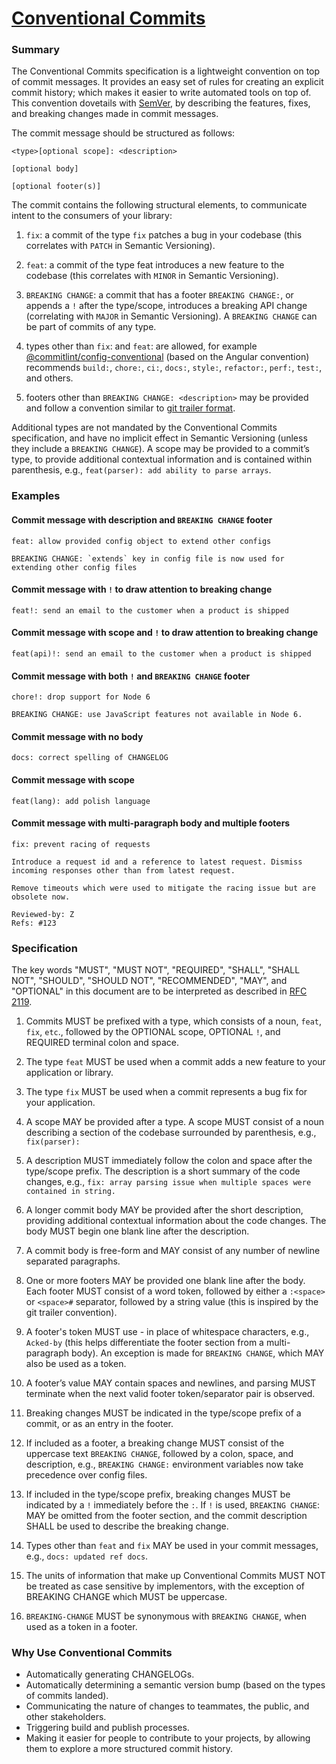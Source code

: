 # [Conventional Commits](https://www.conventionalcommits.org/en/v1.0.0/)


### Summary

The Conventional Commits specification is a lightweight convention on top
of commit messages. It provides an easy set of rules for creating
an explicit commit history; which makes it easier to write automated
tools on top of. This convention dovetails with [SemVer](semantic-versioning.md),
by describing the features, fixes, and breaking changes made in commit
messages.


The commit message should be structured as follows:

```
<type>[optional scope]: <description>

[optional body]

[optional footer(s)]
```


The commit contains the following structural elements, to communicate
intent to the consumers of your library:

1. `fix`: a commit of the type `fix` patches a bug in your codebase
(this correlates with `PATCH` in Semantic Versioning).

2. `feat`: a commit of the type feat introduces a new feature to the
codebase (this correlates with `MINOR` in Semantic Versioning).

3. `BREAKING CHANGE`: a commit that has a footer `BREAKING CHANGE:`,
or appends a `!` after the type/scope, introduces a breaking API change
(correlating with `MAJOR` in Semantic Versioning). A `BREAKING CHANGE`
can be part of commits of any type.

4. types other than `fix`: and `feat`: are allowed, for example
[@commitlint/config-conventional](https://github.com/conventional-changelog/commitlint/tree/master/%40commitlint/config-conventional)
(based on the Angular convention) recommends `build:`, `chore:`, `ci:`,
`docs:`, `style:`, `refactor:`, `perf:`, `test:`, and others.

5. footers other than `BREAKING CHANGE: <description>` may be provided
and follow a convention similar to [git trailer format](https://git-scm.com/docs/git-interpret-trailers).


Additional types are not mandated by the Conventional Commits specification,
and have no implicit effect in Semantic Versioning (unless they include a
`BREAKING CHANGE`). A scope may be provided to a commit’s type,
to provide additional contextual information and is contained within
parenthesis, e.g., `feat(parser): add ability to parse arrays`.


### Examples

#### Commit message with description and `BREAKING CHANGE` footer

```
feat: allow provided config object to extend other configs

BREAKING CHANGE: `extends` key in config file is now used for extending other config files
```


#### Commit message with `!` to draw attention to breaking change

```
feat!: send an email to the customer when a product is shipped
```


#### Commit message with scope and `!` to draw attention to breaking change

```
feat(api)!: send an email to the customer when a product is shipped
```


#### Commit message with both `!` and `BREAKING CHANGE` footer

```
chore!: drop support for Node 6

BREAKING CHANGE: use JavaScript features not available in Node 6.
```


#### Commit message with no body

```
docs: correct spelling of CHANGELOG
```

#### Commit message with scope

```
feat(lang): add polish language
```

#### Commit message with multi-paragraph body and multiple footers

```
fix: prevent racing of requests

Introduce a request id and a reference to latest request. Dismiss
incoming responses other than from latest request.

Remove timeouts which were used to mitigate the racing issue but are
obsolete now.

Reviewed-by: Z
Refs: #123
```


### Specification

The key words "MUST", "MUST NOT", "REQUIRED", "SHALL", "SHALL NOT",
"SHOULD", "SHOULD NOT", "RECOMMENDED", "MAY", and "OPTIONAL"
in this document are to be interpreted as described in [RFC 2119](https://tools.ietf.org/html/rfc2119).

1. Commits MUST be prefixed with a type, which consists of a noun,
`feat`, `fix`, `etc`., followed by the OPTIONAL scope, OPTIONAL `!`,
and REQUIRED terminal colon and space.


2. The type `feat` MUST be used when a commit adds a new feature to your
application or library.


3. The type `fix` MUST be used when a commit represents a bug fix for your
application.


4. A scope MAY be provided after a type. A scope MUST consist of a noun
describing a section of the codebase surrounded by parenthesis, e.g.,
`fix(parser):`


5. A description MUST immediately follow the colon and space after
the type/scope prefix. The description is a short summary of the code
changes, e.g., `fix: array parsing issue when multiple spaces were contained in string.`


6. A longer commit body MAY be provided after the short description,
providing additional contextual information about the code changes.
The body MUST begin one blank line after the description.


7. A commit body is free-form and MAY consist of any number of newline
separated paragraphs.


8. One or more footers MAY be provided one blank line after the body.
Each footer MUST consist of a word token, followed by either a
`:<space>` or `<space>#` separator, followed by a string value
(this is inspired by the git trailer convention).


9. A footer's token MUST use - in place of whitespace characters,
e.g., `Acked-by` (this helps differentiate the footer section from
a multi-paragraph body). An exception is made for `BREAKING CHANGE`,
which MAY also be used as a token.


10. A footer’s value MAY contain spaces and newlines, and parsing MUST
terminate when the next valid footer token/separator pair is observed.


11. Breaking changes MUST be indicated in the type/scope prefix of a commit,
or as an entry in the footer.


12. If included as a footer, a breaking change MUST consist of the
uppercase text `BREAKING CHANGE`, followed by a colon, space, and
description, e.g., `BREAKING CHANGE:` environment variables now take
precedence over config files.

13. If included in the type/scope prefix, breaking changes MUST be
indicated by a `!` immediately before the `:`. If `!` is used,
`BREAKING CHANGE`: MAY be omitted from the footer section, and the
commit description SHALL be used to describe the breaking change.


14. Types other than `feat` and `fix` MAY be used in your commit messages,
e.g., `docs: updated ref docs`.


15. The units of information that make up Conventional Commits MUST NOT
be treated as case sensitive by implementors, with the exception of
BREAKING CHANGE which MUST be uppercase.

16. `BREAKING-CHANGE` MUST be synonymous with `BREAKING CHANGE`,
when used as a token in a footer.


### Why Use Conventional Commits

- Automatically generating CHANGELOGs.
- Automatically determining a semantic version bump (based on the types of commits landed).
- Communicating the nature of changes to teammates, the public, and other stakeholders.
- Triggering build and publish processes.
- Making it easier for people to contribute to your projects, by allowing them to explore a more structured commit history.

